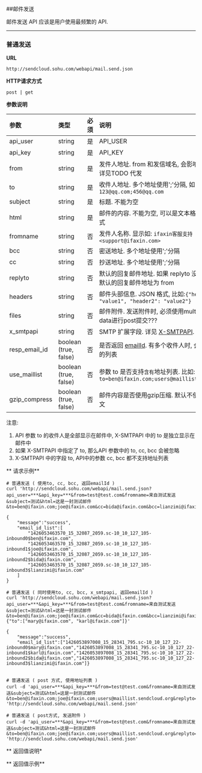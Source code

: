 ##邮件发送

邮件发送 API 应该是用户使用最频繁的 API.    

- - -

### 普通发送

**URL**
```  
http://sendcloud.sohu.com/webapi/mail.send.json
```
   
**HTTP请求方式** 
```
post | get
```

**参数说明**    

|参数|类型|必须|说明|
|:---|:---|:---|:---|  
|api_user|string|是|API_USER|  
|api_key|string|是|API_KEY|  
|from|string|是|发件人地址. from 和发信域名, 会影响是否显示'代发', 详见TODO 代发|  
|to|string|是|收件人地址. 多个地址使用';'分隔, 如`123@qq.com;456@qq.com`|  
|subject|string|是|标题. 不能为空|  
|html|string|是|邮件的内容. 不能为空, 可以是文本格式或者 HTML 格式|  
|fromname|string|否|发件人名称. 显示如: `ifaxin客服支持 <support@ifaxin.com>`|  
|bcc|string|否|密送地址. 多个地址使用';'分隔|  
|cc|string|否|抄送地址. 多个地址使用';'分隔|  
|replyto|string|否|默认的回复邮件地址. 如果 replyto 没有或者为空, 则默认的回复邮件地址为 from|  
|headers|string|否|邮件头部信息. JSON 格式, 比如:`{"header1": "value1", "header2": "value2"}`|  
|files|string|否|邮件附件. 发送附件时, 必须使用multipart/form-data进行post提交???|  
|x_smtpapi|string|否|SMTP 扩展字段. 详见 [X-SMTPAPI](index.md#x-smtpapi). |  
|resp_email_id|boolean (true, false)|否|是否返回 [emailId](index.md#messageid-emailid). 有多个收件人时, 会返回 emailId 的列表|  
|use_maillist|boolean (true, false)|否|参数 to 是否支持`含有`地址列表. 比如: `to=ben@ifaxin.com;users@maillist.sendcloud.org`| 
|gzip_compress|boolean (true, false)|否|邮件内容是否使用gzip压缩. 默认不使用 gzip 压缩正文|  

注意:

1. API 参数 to 的收件人是全部显示在邮件中, X-SMTPAPI 中的 to 是独立显示在邮件中
2. 如果 X-SMTPAPI 中指定了 to, 那么API 参数中的 to, cc, bcc 会被忽略
3. X-SMTPAPI 中的字段 to, API中的参数 cc, bcc 都不支持地址列表

** 请求示例**
```
# 普通发送 ( 使用to, cc, bcc, 返回emailId )
curl 'http://sendcloud.sohu.com/webapi/mail.send.json?api_user=***&api_key=***&from=test@test.com&fromname=来自测试发送&subject=测试&html=这是一封测试邮件&to=ben@ifaxin.com;joe@ifaxin.com&cc=bida@ifaxin.com&bcc=lianzimi@ifaxin.com&replyto=reply@test.com&resp_email_id=true'

{
    "message":"success",
    "email_id_list":[
        "1426053463570_15_32087_2059.sc-10_10_127_105-inbound0$ben@ifaxin.com",
        "1426053463570_15_32087_2059.sc-10_10_127_105-inbound1$joe@ifaxin.com",
        "1426053463570_15_32087_2059.sc-10_10_127_105-inbound2$bida@ifaxin.com",
        "1426053463570_15_32087_2059.sc-10_10_127_105-inbound3$lianzimi@ifaxin.com"
    ]
}

# 普通发送 ( 同时使用to, cc, bcc, x_smtpapi, 返回emailId )
curl 'http://sendcloud.sohu.com/webapi/mail.send.json?api_user=***&api_key=***&from=test@test.com&fromname=来自测试发送&subject=测试&html=这是一封测试邮件&to=ben@ifaxin.com;joe@ifaxin.com&cc=bida@ifaxin.com&bcc=lianzimi@ifaxin.com&replyto=reply@test.com&resp_email_id=true&x_smtpapi={"to":["mary@ifaxin.com", "karl@ifaxin.com"]}'

{
    "message":"success",
    "email_id_list":["1426053897008_15_28341_795.sc-10_10_127_22-inbound0$mary@ifaxin.com","1426053897008_15_28341_795.sc-10_10_127_22-inbound1$karl@ifaxin.com","1426053897008_15_28341_795.sc-10_10_127_22-inbound2$bida@ifaxin.com","1426053897008_15_28341_795.sc-10_10_127_22-inbound3$lianzimi@ifaxin.com"]}


# 普通发送 ( post 方式, 使用地址列表 )
curl -d 'api_user=***&api_key=***&from=test@test.com&fromname=来自测试发送&subject=测试&html=这是一封测试邮件&to=ben@ifaxin.com;joe@ifaxin.com;users@maillist.sendcloud.org&replyto=reply@test.com&resp_email_id=true' 'http://sendcloud.sohu.com/webapi/mail.send.json'

# 普通发送 ( post方式, 发送附件 )
curl -d 'api_user=***&api_key=***&from=test@test.com&fromname=来自测试发送&subject=测试&html=这是一封测试邮件&to=ben@ifaxin.com;joe@ifaxin.com;users@maillist.sendcloud.org&replyto=reply@test.com&resp_email_id=true&files=@/path/attach.pdf' 'http://sendcloud.sohu.com/webapi/mail.send.json'

```

** 返回值说明*

** 返回值示例**


